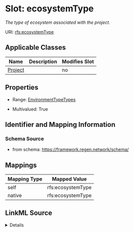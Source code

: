 

# Slot: ecosystemType


_The type of ecosystem associated with the project._





URI: [rfs:ecosystemType](https://framework.regen.network/schema/ecosystemType)



<!-- no inheritance hierarchy -->





## Applicable Classes

| Name | Description | Modifies Slot |
| --- | --- | --- |
| [Project](Project.md) |  |  no  |







## Properties

* Range: [EnvironmentTypeTypes](EnvironmentTypeTypes.md)

* Multivalued: True





## Identifier and Mapping Information







### Schema Source


* from schema: https://framework.regen.network/schema/




## Mappings

| Mapping Type | Mapped Value |
| ---  | ---  |
| self | rfs:ecosystemType |
| native | rfs:ecosystemType |




## LinkML Source

<details>
```yaml
name: ecosystemType
description: The type of ecosystem associated with the project.
from_schema: https://framework.regen.network/schema/
rank: 1000
slot_uri: rfs:ecosystemType
alias: ecosystemType
domain_of:
- Project
range: EnvironmentTypeTypes
multivalued: true

```
</details>